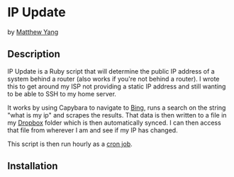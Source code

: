 # IP Update
by [Matthew Yang](http://matthewgyang.com)

## Description

IP Update is a Ruby script that will determine the public IP address of a system behind a router (also works if you're not behind a router).  I wrote this to get around my ISP not providing a static IP address and still wanting to be able to SSH to my home server.

It works by using Capybara to navigate to [Bing](http://bing.com), runs a search on the string "what is my ip" and scrapes the results.  That data is then written to a file in my [Dropbox](https://www.dropbox.com) folder which is then automatically synced.  I can then access that file from wherever I am and see if my IP has changed.

This script is then run hourly as a [cron job](https://help.ubuntu.com/community/CronHowto).

## Installation

